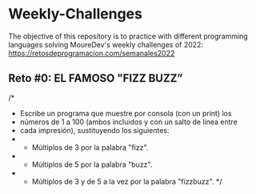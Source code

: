 # Weekly-Challenges
The objective of this repository is to practice with different programming languages ​​solving MoureDev's weekly challenges of 2022: https://retosdeprogramacion.com/semanales2022

## Reto #0: EL FAMOSO "FIZZ BUZZ”
/*
 * Escribe un programa que muestre por consola (con un print) los
 * números de 1 a 100 (ambos incluidos y con un salto de línea entre
 * cada impresión), sustituyendo los siguientes:
 * - Múltiplos de 3 por la palabra "fizz".
 * - Múltiplos de 5 por la palabra "buzz".
 * - Múltiplos de 3 y de 5 a la vez por la palabra "fizzbuzz".
 */

